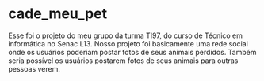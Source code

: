 # cade_meu_pet

Esse foi o projeto do meu grupo da turma TI97, do curso de Técnico em informática no Senac L13. 
Nosso projeto foi basicamente uma rede social onde os usuários poderiam postar fotos de seus animais perdidos.
Também seria possível os usuários postarem fotos de seus animais para outras pessoas verem. 
